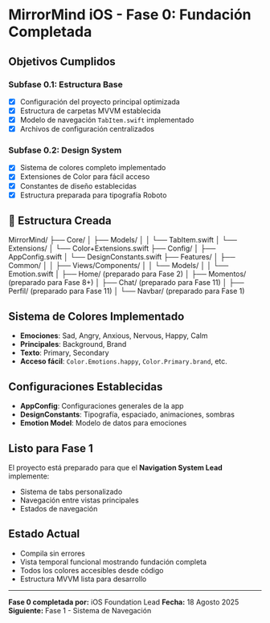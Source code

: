 # MirrorMind iOS - Fase 0: Fundación Completada

## Objetivos Cumplidos

### Subfase 0.1: Estructura Base
- [x] Configuración del proyecto principal optimizada
- [x] Estructura de carpetas MVVM establecida
- [x] Modelo de navegación `TabItem.swift` implementado
- [x] Archivos de configuración centralizados

### Subfase 0.2: Design System
- [x] Sistema de colores completo implementado
- [x] Extensiones de Color para fácil acceso
- [x] Constantes de diseño establecidas
- [x] Estructura preparada para tipografía Roboto

## 📁 Estructura Creada
MirrorMind/
├── Core/
│   ├── Models/
│   │   └── TabItem.swift
│   └── Extensions/
│       └── Color+Extensions.swift
├── Config/
│   ├── AppConfig.swift
│   └── DesignConstants.swift
├── Features/
│   ├── Common/
│   │   ├── Views/Components/
│   │   └── Models/
│   │       └── Emotion.swift
│   ├── Home/ (preparado para Fase 2)
│   ├── Momentos/ (preparado para Fase 8+)
│   ├── Chat/ (preparado para Fase 11)
│   ├── Perfil/ (preparado para Fase 11)
│   └── Navbar/ (preparado para Fase 1)

## Sistema de Colores Implementado

- **Emociones**: Sad, Angry, Anxious, Nervous, Happy, Calm
- **Principales**: Background, Brand
- **Texto**: Primary, Secondary
- **Acceso fácil**: `Color.Emotions.happy`, `Color.Primary.brand`, etc.

## Configuraciones Establecidas

- **AppConfig**: Configuraciones generales de la app
- **DesignConstants**: Tipografía, espaciado, animaciones, sombras
- **Emotion Model**: Modelo de datos para emociones

## Listo para Fase 1

El proyecto está preparado para que el **Navigation System Lead** implemente:
- Sistema de tabs personalizado
- Navegación entre vistas principales
- Estados de navegación

## Estado Actual

- Compila sin errores
- Vista temporal funcional mostrando fundación completa
- Todos los colores accesibles desde código
- Estructura MVVM lista para desarrollo

---
**Fase 0 completada por:** iOS Foundation Lead
**Fecha:** 18 Agosto 2025
**Siguiente:** Fase 1 - Sistema de Navegación
